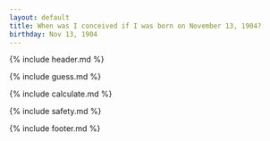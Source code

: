```yaml
---
layout: default
title: When was I conceived if I was born on November 13, 1904?
birthday: Nov 13, 1904
---
```


{% include header.md %}

{% include guess.md %}

{% include calculate.md %}

{% include safety.md %}

{% include footer.md %}



